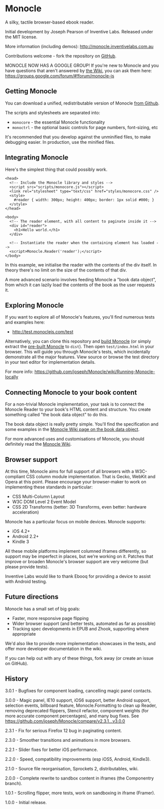 # Monocle

A silky, tactile browser-based ebook reader.

Initial development by Joseph Pearson of Inventive Labs. Released under the
MIT license.

More information (including demos): http://monocle.inventivelabs.com.au

Contributions welcome - fork the repository on
[GitHub](http://github.com/joseph/monocle).

MONOCLE NOW HAS A GOOGLE GROUP! If you're new to Monocle and you have questions
that aren't answered by [the Wiki](https://github.com/joseph/monocle/wiki),
you can ask them here: https://groups.google.com/forum/#!forum/monocle-js


## Getting Monocle

You can download a unified, redistributable version of Monocle 
[from Github](https://github.com/joseph/Monocle/downloads).

The scripts and stylesheets are separated into:

* `monocore` - the essential Monocle functionality
* `monoctrl` - the optional basic controls for page numbers, font-sizing, etc

It's recommended that you develop against the unminified files, to make 
debugging easier. In production, use the minified files.


## Integrating Monocle

Here's the simplest thing that could possibly work.

    <head>
      <!-- Include the Monocle library and styles -->
      <script src="scripts/monocore.js"></script>
      <link rel="stylesheet" type="text/css" href="styles/monocore.css" />
      <style>
        #reader { width: 300px; height: 400px; border: 1px solid #000; }
      </style>
    </head>

    <body>
      <!-- The reader element, with all content to paginate inside it -->
      <div id="reader">
        <h1>Hello world.</h1>
      </div>

      <!-- Instantiate the reader when the containing element has loaded -->
      <script>Monocle.Reader('reader');</script>
    </body>


In this example, we initialise the reader with the contents of the div
itself. In theory there's no limit on the size of the contents of that div.

A more advanced scenario involves feeding Monocle a "book data object", from
which it can lazily load the contents of the book as the user requests it.


## Exploring Monocle

If you want to explore all of Monocle's features, you'll find numerous tests
and examples here:

* http://test.monoclejs.com/test

Alternatively, you can clone this repository and [build 
Monocle](https://github.com/joseph/Monocle/wiki/Building) (or simply 
extract the [pre-built Monocle](https://github.com/joseph/Monocle/downloads)
to `dist`). Then open `test/index.html` in your browser. This will guide you 
through Monocle's tests, which incidentally demonstrate all the major 
features. View source or browse the test directory in your text editor for 
implementation details.

For more info: 
https://github.com/joseph/Monocle/wiki/Running-Monocle-locally


## Connecting Monocle to your book content

For a non-trivial Monocle implementation, your task is to connect the 
Monocle Reader to your book's HTML content and structure. You create 
something called "the book data object" to do this.

The book data object is really pretty simple. You'll find the specification
and some examples in the [Monocle Wiki page on the book data object](https://github.com/joseph/Monocle/wiki/Book-data-object).

For more advanced uses and customisations of Monocle, you should definitely
read the [Monocle Wiki](https://github.com/joseph/Monocle/wiki).


## Browser support

At this time, Monocle aims for full support of all browsers with a
W3C-compliant CSS column module implementation. That is Gecko, WebKit and
Opera at this point. Please encourage your browser-maker to work on
implementing these standards in particular:

* CSS Multi-Column Layout
* W3C DOM Level 2 Event Model
* CSS 2D Transforms (better: 3D Transforms, even better: hardware acceleration)

Monocle has a particular focus on mobile devices. Monocle supports:

* iOS 4.2+
* Android 2.2+
* Kindle 3

All these mobile platforms implement columned iframes differently, so support
may be imperfect in places, but we're working on it. Patches that improve or
broaden Monocle's browser support are very welcome (but please provide tests).

Inventive Labs would like to thank Ebooq for providing a device to assist with
Android testing.


## Future directions

Monocle has a small set of big goals:

* Faster, more responsive page flipping
* Wider browser support (and better tests, automated as far as possible)
* Tracking spec developments in EPUB and Zhook, supporting where appropriate

We'd also like to provide more implementation showcases in the tests, and
offer more developer documentation in the wiki. 

If you can help out with any of these things, fork away (or create an issue
on GitHub).


## History

3.0.1 - Bugfixes for component loading, cancelling magic panel contacts.

3.0.0 - Magic panel, IE10 support, iOS6 support, better Android support,
        selection events, billboard feature, Monocle.Formatting to clean up
        Reader, removing deprecated flippers, Stencil refactor, component
        weights (for more accurate component percentages), and many bug
        fixes. See https://github.com/joseph/Monocle/compare/v2.3.1...v3.0.0

2.3.1 - Fix for serious Firefox 12 bug in paginating content.

2.3.0 - Smoother transitions and animations in more browsers.

2.2.1 - Slider fixes for better iOS performance.

2.2.0 - Speed, compatibility improvements (esp iOS5, Android, Kindle3).

2.1.0 - Source file reorganisation, Sprockets 2, distributables, wiki.

2.0.0 - Complete rewrite to sandbox content in iframes (the Componentry branch).

1.0.1 - Scrolling flipper, more tests, work on sandboxing in iframe (Framer).

1.0.0 - Initial release.
